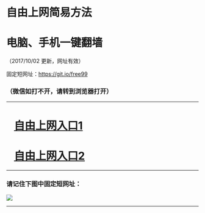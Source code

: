 ﻿# 自由上网简易方法

# 电脑、手机一键翻墙

（2017/10/02 更新，网址有效）

固定短网址：https://git.io/free99

### （微信如打不开，请转到浏览器打开）


***





# &nbsp;&nbsp; <a href="http://ft1282631598.fwtz-zhenx1001.xyz/fwqtz01.html?t=100200129714 " target="_blank">自由上网入口1</a>
# &nbsp;&nbsp; <a href="http://ft2659412831.fw-tzzhen1002.xyz/fwqtz02.html?t=100200117873 " target="_blank">自由上网入口2</a>
***

### 请记住下图中固定短网址：

<img src="https://s3-us-west-2.amazonaws.com/fwq-1001/yjfq-20170905okok.png" /> 


***

